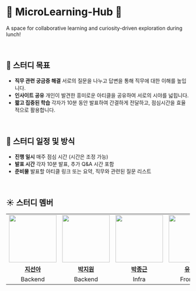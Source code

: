 # 🌟 MicroLearning-Hub 🌟
A space for collaborative learning and curiosity-driven exploration during lunch!

<br>

## 📌 **스터디 목표**
- **직무 관련 궁금증 해결** 서로의 질문을 나누고 답변을 통해 직무에 대한 이해를 높입니다.
- **인사이트 공유** 개인이 발견한 흥미로운 아티클을 공유하여 서로의 시야를 넓힙니다.
- **짧고 집중된 학습** 각자가 10분 동안 발표하여 간결하게 전달하고, 점심시간을 효율적으로 활용합니다.


<br>

## 📅 스터디 일정 및 방식
- **진행 일시** 매주 점심 시간 (시간은 조정 가능)
- **발표 시간** 각자 10분 발표, 추가 Q&A 시간 포함
- **준비물** 발표할 아티클 링크 또는 요약, 직무와 관련된 질문 리스트

<br>


## ☀️ 스터디 멤버
<table>
 <tr>
    <td align="center"><a href="https://github.com/suna-ji"><img src="https://avatars.githubusercontent.com/suna-ji" width="130px;" alt=""></a></td>
    <td align="center"><a href="https://github.com/since1909"><img src="https://avatars.githubusercontent.com/since1909" width="130px;" alt=""></a></td>
    <td align="center"><a href="https://github.com/jokbalkiller"><img src="https://avatars.githubusercontent.com/jokbalkiller" width="130px;" alt=""></a></td>
    <td align="center"><a href="https://github.com/yuiseo"><img src="https://avatars.githubusercontent.com/yuiseo" width="130px;" alt=""></a></td>
  </tr>
  <tr>
    <td align="center"><a href="https://github.com/suna-ji"><b>지선아</b></a></td>
    <td align="center"><a href="https://github.com/since1909"><b>박지원</b></a></td>
    <td align="center"><a href="https://github.com/jokbalkiller"><b>박종근</b></a></td>
    <td align="center"><a href="https://github.com/yuiseo"><b>유이서</b></a></td>
  </tr>
    <tr>
    <td align="center">Backend</td>
    <td align="center">Backend</td>
    <td align="center">Infra</td>
    <td align="center">Frontend</td>
  </tr>
</table>

<br>
